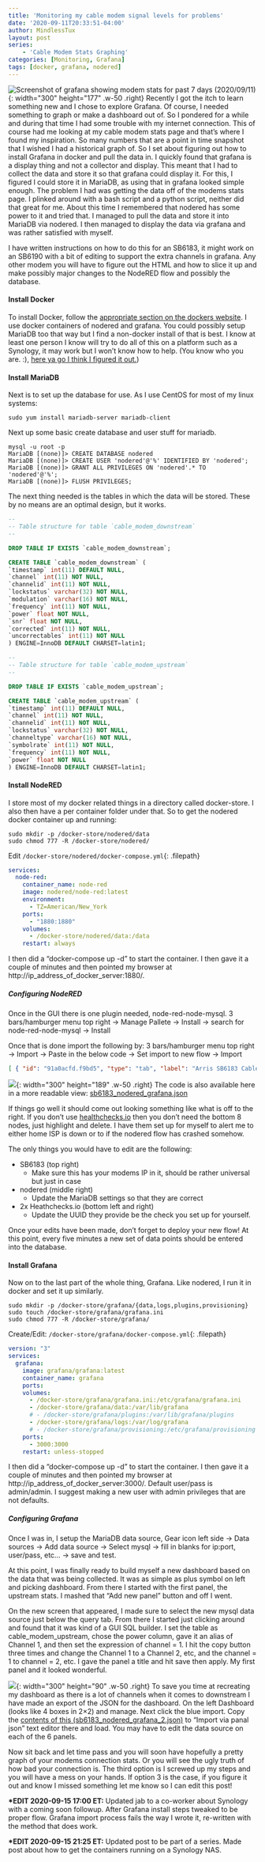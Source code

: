 ```yaml
---
title: 'Monitoring my cable modem signal levels for problems'
date: '2020-09-11T20:33:51-04:00'
author: MindlessTux
layout: post
series:
    - 'Cable Modem Stats Graphing'
categories: [Monitoring, Grafana]
tags: [docker, grafana, nodered]
---
```


![Screenshot of grafana showing modem stats for past 7 days (2020/09/11)](/assets/uploads/2020/09/2020-09-11_09-11.png){: width="300" height="177" .w-50 .right}
Recently I got the itch to learn something new and I chose to explore Grafana. Of course, I needed something to graph or make a dashboard out of. So I pondered for a while and during that time I had some trouble with my internet connection. This of course had me looking at my cable modem stats page and that’s where I found my inspiration. So many numbers that are a point in time snapshot that I wished I had a historical graph of. So I set about figuring out how to install Grafana in docker and pull the data in. I quickly found that grafana is a display thing and not a collector and display. This meant that I had to collect the data and store it so that grafana could display it. For this, I figured I could store it in MariaDB, as using that in grafana looked simple enough. The problem I had was getting the data off of the modems stats page. I plinked around with a bash script and a python script, neither did that great for me. About this time I remembered that nodered has some power to it and tried that. I managed to pull the data and store it into MariaDB via nodered. I then managed to display the data via grafana and was rather satisfied with myself.

<!--readmore-->

I have written instructions on how to do this for an SB6183, it might work on an SB6190 with a bit of editing to support the extra channels in grafana. Any other modem you will have to figure out the HTML and how to slice it up and make possibly major changes to the NodeRED flow and possibly the database.

#### Install Docker

To install Docker, follow the [appropriate section on the dockers website](https://docs.docker.com/get-docker/). I use docker containers of nodered and grafana. You could possibly setup MariaDB too that way but I find a non-docker install of that is best. I know at least one person I know will try to do all of this on a platform such as a Synology, it may work but I won’t know how to help. (You know who you are. :), [here ya go I think I figured it out.](https://mindlesstux.com/2020/09/15/follow-up-docker-synology/))

#### Install MariaDB

Next is to set up the database for use. As I use CentOS for most of my linux systems:

```shell
sudo yum install mariadb-server mariadb-client
```

Next up some basic create database and user stuff for mariadb.

```shell
mysql -u root -p
MariaDB [(none)]> CREATE DATABASE nodered
MariaDB [(none)]> CREATE USER 'nodered'@'%' IDENTIFIED BY 'nodered';
MariaDB [(none)]> GRANT ALL PRIVILEGES ON 'nodered'.* TO 'nodered'@'%';
MariaDB [(none)]> FLUSH PRIVILEGES;
```

The next thing needed is the tables in which the data will be stored. These by no means are an optimal design, but it works.

```sql
--
-- Table structure for table `cable_modem_downstream`
--

DROP TABLE IF EXISTS `cable_modem_downstream`;

CREATE TABLE `cable_modem_downstream` (
`timestamp` int(11) DEFAULT NULL,
`channel` int(11) NOT NULL,
`channelid` int(11) NOT NULL,
`lockstatus` varchar(32) NOT NULL,
`modulation` varchar(16) NOT NULL,
`frequency` int(11) NOT NULL,
`power` float NOT NULL,
`snr` float NOT NULL,
`corrected` int(11) NOT NULL,
`uncorrectables` int(11) NOT NULL
) ENGINE=InnoDB DEFAULT CHARSET=latin1;

--
-- Table structure for table `cable_modem_upstream`
--

DROP TABLE IF EXISTS `cable_modem_upstream`;

CREATE TABLE `cable_modem_upstream` (
`timestamp` int(11) DEFAULT NULL,
`channel` int(11) NOT NULL,
`channelid` int(11) NOT NULL,
`lockstatus` varchar(32) NOT NULL,
`channeltype` varchar(16) NOT NULL,
`symbolrate` int(11) NOT NULL,
`frequency` int(11) NOT NULL,
`power` float NOT NULL
) ENGINE=InnoDB DEFAULT CHARSET=latin1;
```

#### Install NodeRED

I store most of my docker related things in a directory called docker-store. I also then have a per container folder under that. So to get the nodered docker container up and running:

```shell
sudo mkdir -p /docker-store/nodered/data
sudo chmod 777 -R /docker-store/nodered/
```

Edit `/docker-store/nodered/docker-compose.yml`{: .filepath}

```yaml
services:
  node-red:
    container_name: node-red
    image: nodered/node-red:latest
    environment:
      - TZ=American/New_York
    ports:
      - "1880:1880"
    volumes:
      - /docker-store/nodered/data:/data
    restart: always
```

I then did a “docker-compose up -d” to start the container. I then gave it a couple of minutes and then pointed my browser at http://ip\_address\_of\_docker\_server:1880/.

##### Configuring NodeRED

Once in the GUI there is one plugin needed, node-red-node-mysql. 3 bars/hamburger menu top right -&gt; Manage Pallete -&gt; Install -&gt; search for node-red-node-mysql -&gt; Install

Once that is done import the following by: 3 bars/hamburger menu top right -&gt; Import -&gt; Paste in the below code -&gt; Set import to new flow -&gt; Import

```json
[ { "id": "91a0acfd.f9bd5", "type": "tab", "label": "Arris SB6183 Cable Modem Status", "disabled": false, "info": "" }, { "id": "58d5cd01.3b2fe4", "type": "inject", "z": "91a0acfd.f9bd5", "name": "", "topic": "", "payload": "", "payloadType": "date", "repeat": "300", "crontab": "", "once": true, "onceDelay": "5", "x": 150, "y": 60, "wires": [ [ "a9a3eee0.1350f8", "f18564d3.35a6f" ] ] }, { "id": "e4a8aeda.effca", "type": "http request", "z": "91a0acfd.f9bd5", "name": "SB6183", "method": "GET", "ret": "txt", "paytoqs": false, "url": "http://192.168.100.1/", "tls": "", "persist": false, "proxy": "", "authType": "", "x": 560, "y": 60, "wires": [ [ "341a7dc4.956e8a" ] ] }, { "id": "1f35ba.2b71e247", "type": "debug", "z": "91a0acfd.f9bd5", "name": "SB6183 Troubleshoot", "active": false, "tosidebar": true, "console": false, "tostatus": false, "complete": "true", "targetType": "full", "x": 380, "y": 120, "wires": [] }, { "id": "951e1362.4675b", "type": "html", "z": "91a0acfd.f9bd5", "name": "", "property": "payload", "outproperty": "payload", "tag": "table", "ret": "html", "as": "multi", "x": 190, "y": 120, "wires": [ [ "1f35ba.2b71e247", "4a61f2e3.755a64" ] ] }, { "id": "a9a3eee0.1350f8", "type": "function", "z": "91a0acfd.f9bd5", "name": "Set User Agent String", "func": "msg.timestamp = msg.payload;\nmsg.headers = {};\n//msg.headers['user-agent'] = 'Mozilla/5.0 (Windows NT 10.0; Win64; x64) AppleWebKit/537.36 (KHTML, like Gecko) Chrome/76.0.3809.100 Safari/537.36';\nmsg.headers['user-agent'] = 'NodeRed/1.0.6';\nreturn msg;", "outputs": 1, "noerr": 0, "x": 380, "y": 60, "wires": [ [ "e4a8aeda.effca" ] ] }, { "id": "96c7501a.832908", "type": "html", "z": "91a0acfd.f9bd5", "name": "", "property": "payload", "outproperty": "payload", "tag": "tr", "ret": "html", "as": "multi", "x": 530, "y": 160, "wires": [ [ "975b9197.3dd9e8" ] ] }, { "id": "4a61f2e3.755a64", "type": "switch", "z": "91a0acfd.f9bd5", "name": "Up or Down", "property": "payload", "propertyType": "msg", "rules": [ { "t": "cont", "v": "Downstream Bonded", "vt": "str" }, { "t": "cont", "v": "Upstream Bonded", "vt": "str" } ], "checkall": "true", "repair": false, "outputs": 2, "x": 210, "y": 160, "wires": [ [ "a1379300.d70068" ], [ "cc5156d.09bb728" ] ] }, { "id": "26e5b79f.7efad8", "type": "switch", "z": "91a0acfd.f9bd5", "name": "Data Only", "property": "payload", "propertyType": "msg", "rules": [ { "t": "cont", "v": "th", "vt": "str" }, { "t": "cont", "v": "Modulation", "vt": "str" }, { "t": "cont", "v": "US Channel Type", "vt": "str" }, { "t": "else" } ], "checkall": "false", "repair": false, "outputs": 4, "x": 120, "y": 260, "wires": [ [], [], [], [ "c9a1a9b4.e9d81" ] ] }, { "id": "c9a1a9b4.e9d81", "type": "html", "z": "91a0acfd.f9bd5", "name": "", "property": "payload", "outproperty": "payload", "tag": "td", "ret": "html", "as": "single", "x": 330, "y": 260, "wires": [ [ "4c8437fa.b0dd88", "6a3f56c1.0836d8" ] ] }, { "id": "6a3f56c1.0836d8", "type": "debug", "z": "91a0acfd.f9bd5", "name": "TDs", "active": false, "tosidebar": true, "console": false, "tostatus": false, "complete": "true", "targetType": "full", "x": 330, "y": 300, "wires": [] }, { "id": "a1379300.d70068", "type": "change", "z": "91a0acfd.f9bd5", "name": "Set Down", "rules": [ { "t": "set", "p": "direction", "pt": "msg", "to": "downstream", "tot": "str" } ], "action": "", "property": "", "from": "", "to": "", "reg": false, "x": 380, "y": 160, "wires": [ [ "96c7501a.832908" ] ] }, { "id": "cc5156d.09bb728", "type": "change", "z": "91a0acfd.f9bd5", "name": "Set Up", "rules": [ { "t": "set", "p": "direction", "pt": "msg", "to": "upstream", "tot": "str" } ], "action": "", "property": "", "from": "", "to": "", "reg": false, "x": 370, "y": 200, "wires": [ [ "96c7501a.832908" ] ] }, { "id": "4c8437fa.b0dd88", "type": "function", "z": "91a0acfd.f9bd5", "name": "SQL Load", "func": "cm_timestamp = msg.timestamp;\ncm_timestamp = (cm_timestamp-(cm_timestamp%1000))/1000;\n\nif (msg.direction == \"downstream\") {\n cm_channel = msg.payload[0];\n cm_lockstatus = msg.payload[1];\n cm_modulation = msg.payload[2];\n cm_channelid = msg.payload[3];\n // Remove the \" Hz\"\n cm_frequency = msg.payload[4];\n cm_frequency = cm_frequency.substring(0, cm_frequency.length-3);\n // Remove the \" dBmV\"\n cm_power = msg.payload[5];\n cm_power = cm_power.substring(0, cm_power.length-4);\n // Remove the \"dB\"\n cm_snr = msg.payload[6];\n cm_snr = cm_snr.substring(0, cm_snr.length-3);\n cm_corrected = msg.payload[7];\n cm_uncorrectables = msg.payload[8];\n \n sql = \"INSERT INTO cable_modem_downstream (timestamp,channel,channelid,lockstatus,modulation,frequency,power,snr,corrected,uncorrectables) VALUES(\" + cm_timestamp + \", \" + cm_channel + \", \" + cm_channelid + \", '\" + cm_lockstatus + \"', '\" + cm_modulation + \"', \" + cm_frequency + \", \" + cm_power + \", \" + cm_snr + \", \" + cm_corrected + \", \" + cm_uncorrectables + \");\";\n} else if (msg.direction == \"upstream\") {\n cm_channel = msg.payload[0];\n cm_lockstatus = msg.payload[1];\n cm_channeltype = msg.payload[2];\n cm_channelid = msg.payload[3];\n cm_symbolrate = msg.payload[4];\n cm_symbolrate = cm_symbolrate.substring(0, cm_symbolrate.length-9);\n cm_frequency = msg.payload[5];\n cm_frequency = cm_frequency.substring(0, cm_frequency.length-3);\n cm_power = msg.payload[6];\n cm_power = cm_power.substring(0, cm_power.length-5);\n sql = \"INSERT INTO cable_modem_upstream (timestamp,channel,channelid,lockstatus,channeltype,symbolrate,frequency,power) VALUES(\" + cm_timestamp + \", \" + cm_channel + \", \" + cm_channelid + \", '\" + cm_lockstatus + \"', '\" + cm_channeltype + \"', \" + cm_symbolrate + \", \" + cm_frequency + \", \" + cm_power + \");\"\n} else {\n sql = \"SELECT NOW()\";\n}\n\nmsg = {};\nmsg.topic = sql;\n\nreturn msg;", "outputs": 1, "noerr": 0, "x": 500, "y": 260, "wires": [ [ "18706122.d4ebd7", "5d713bf7.61b4dc" ] ] }, { "id": "18706122.d4ebd7", "type": "debug", "z": "91a0acfd.f9bd5", "name": "SQL", "active": false, "tosidebar": true, "console": false, "tostatus": false, "complete": "true", "targetType": "full", "x": 490, "y": 300, "wires": [] }, { "id": "5d713bf7.61b4dc", "type": "mysql", "z": "91a0acfd.f9bd5", "mydb": "92719932.2d2678", "name": "", "x": 660, "y": 260, "wires": [ [] ] }, { "id": "946f4f02.648888", "type": "http request", "z": "91a0acfd.f9bd5", "name": "HealthChecks.io", "method": "GET", "ret": "txt", "paytoqs": false, "url": "https://hc-ping.com/00000000-0000-0000-0000-000000000000/start", "tls": "", "persist": false, "proxy": "", "authType": "", "x": 160, "y": 460, "wires": [ [] ] }, { "id": "de603e32.796718", "type": "link in", "z": "91a0acfd.f9bd5", "name": "", "links": [ "975b9197.3dd9e8" ], "x": 35, "y": 260, "wires": [ [ "26e5b79f.7efad8" ] ] }, { "id": "975b9197.3dd9e8", "type": "link out", "z": "91a0acfd.f9bd5", "name": "", "links": [ "de603e32.796718" ], "x": 615, "y": 160, "wires": [] }, { "id": "2398ad65.bcb4ba", "type": "function", "z": "91a0acfd.f9bd5", "name": "Set User Agent String", "func": "msg.timestamp = msg.payload;\nmsg.payload = {};\nmsg.headers = {};\n//msg.headers['user-agent'] = 'Mozilla/5.0 (Windows NT 10.0; Win64; x64) AppleWebKit/537.36 (KHTML, like Gecko) Chrome/76.0.3809.100 Safari/537.36';\nmsg.headers['user-agent'] = 'NodeRed/1.0.6';\nreturn msg;", "outputs": 1, "noerr": 0, "x": 180, "y": 420, "wires": [ [ "946f4f02.648888" ] ] }, { "id": "402d2d61.6e91cc", "type": "http request", "z": "91a0acfd.f9bd5", "name": "HealthChecks.io", "method": "GET", "ret": "txt", "paytoqs": false, "url": "https://hc-ping.com/00000000-0000-0000-0000-000000000000", "tls": "", "persist": false, "proxy": "", "authType": "", "x": 500, "y": 460, "wires": [ [] ] }, { "id": "edd848fb.bcd128", "type": "function", "z": "91a0acfd.f9bd5", "name": "Set User Agent String", "func": "msg.timestamp = msg.payload;\nmsg.payload = {};\nmsg.headers = {};\n//msg.headers['user-agent'] = 'Mozilla/5.0 (Windows NT 10.0; Win64; x64) AppleWebKit/537.36 (KHTML, like Gecko) Chrome/76.0.3809.100 Safari/537.36';\nmsg.headers['user-agent'] = 'NodeRed/1.0.6';\nreturn msg;", "outputs": 1, "noerr": 0, "x": 520, "y": 420, "wires": [ [ "402d2d61.6e91cc" ] ] }, { "id": "1c81fa85.00658d", "type": "link in", "z": "91a0acfd.f9bd5", "name": "", "links": [ "f18564d3.35a6f" ], "x": 55, "y": 420, "wires": [ [ "2398ad65.bcb4ba" ] ] }, { "id": "d1ed0e2a.ddaff", "type": "link in", "z": "91a0acfd.f9bd5", "name": "", "links": [ "341a7dc4.956e8a" ], "x": 395, "y": 420, "wires": [ [ "edd848fb.bcd128" ] ] }, { "id": "f18564d3.35a6f", "type": "link out", "z": "91a0acfd.f9bd5", "name": "", "links": [ "1c81fa85.00658d" ], "x": 255, "y": 40, "wires": [] }, { "id": "341a7dc4.956e8a", "type": "link out", "z": "91a0acfd.f9bd5", "name": "", "links": [ "d1ed0e2a.ddaff", "e0ff726f.21083" ], "x": 655, "y": 60, "wires": [] }, { "id": "cccbd4db.cca3", "type": "link in", "z": "91a0acfd.f9bd5", "name": "", "links": [], "x": -20, "y": 160, "wires": [ [] ] }, { "id": "e0ff726f.21083", "type": "link in", "z": "91a0acfd.f9bd5", "name": "", "links": [ "341a7dc4.956e8a" ], "x": 95, "y": 120, "wires": [ [ "951e1362.4675b" ] ] }, { "id": "149aa1a5.acf8e6", "type": "comment", "z": "91a0acfd.f9bd5", "name": "HealthChecks.io Start", "info": "", "x": 180, "y": 380, "wires": [] }, { "id": "dd7db74.41c6cc8", "type": "comment", "z": "91a0acfd.f9bd5", "name": "HealthChecks.io Stop", "info": "", "x": 520, "y": 380, "wires": [] }, { "id": "92719932.2d2678", "type": "MySQLdatabase", "z": "", "host": "127.0.0.1", "port": "3306", "db": "nodered", "tz": "" } ]
```

![](https://mindlesstux.com/wp-content/uploads/2020/09/2020-09-11_15-53.png){: width="300" height="189" .w-50 .right}
The code is also available here in a more readable view: [sb6183\_nodered\_grafana.json](/assets/uploads/2020/09/sb6183_nodered_grafana.json_.txt)

If things go well it should come out looking something like what is off to the right. If you don’t use [healthchecks.io](https://healthchecks.io/) then you don’t need the bottom 8 nodes, just highlight and delete. I have them set up for myself to alert me to either home ISP is down or to if the nodered flow has crashed somehow.

The only things you would have to edit are the following:

- SB6183 (top right) 
    - Make sure this has your modems IP in it, should be rather universal but just in case
- nodered (middle right) 
    - Update the MariaDB settings so that they are correct
- 2x Heathchecks.io (bottom left and right) 
    - Update the UUID they provide be the check you set up for yourself.

Once your edits have been made, don’t forget to deploy your new flow! At this point, every five minutes a new set of data points should be entered into the database.

#### Install Grafana

Now on to the last part of the whole thing, Grafana. Like nodered, I run it in docker and set it up similarly.

```shell
sudo mkdir -p /docker-store/grafana/{data,logs,plugins,provisioning}
sudo touch /docker-store/grafana/grafana.ini
sudo chmod 777 -R /docker-store/grafana/
```

Create/Edit: `/docker-store/grafana/docker-compose.yml`{: .filepath}

```yaml
version: "3"
services:
  grafana:
    image: grafana/grafana:latest
    container_name: grafana
    ports:
    volumes:
      - /docker-store/grafana/grafana.ini:/etc/grafana/grafana.ini
      - /docker-store/grafana/data:/var/lib/grafana
      # - /docker-store/grafana/plugins:/var/lib/grafana/plugins
      - /docker-store/grafana/logs:/var/log/grafana
      # - /docker-store/grafana/provisioning:/etc/grafana/provisioning
    ports:
      - 3000:3000
    restart: unless-stopped
```

I then did a “docker-compose up -d” to start the container. I then gave it a couple of minutes and then pointed my browser at http://ip\_address\_of\_docker\_server:3000/. Default user/pass is admin/admin. I suggest making a new user with admin privileges that are not defaults.

##### Configuring Grafana

Once I was in, I setup the MariaDB data source, Gear icon left side -&gt; Data sources -&gt; Add data source -&gt; Select mysql -&gt; fill in blanks for ip:port, user/pass, etc… -&gt; save and test.

At this point, I was finally ready to build myself a new dashboard based on the data that was being collected. It was as simple as plus symbol on left and picking dashboard. From there I started with the first panel, the upstream stats. I mashed that “Add new panel” button and off I went.

On the new screen that appeared, I made sure to select the new mysql data source just below the query tab. From there I started just clicking around and found that it was kind of a GUI SQL builder. I set the table as cable\_modem\_upstream, chose the power column, gave it an alias of Channel 1, and then set the expression of channel = 1. I hit the copy button three times and change the Channel 1 to a Channel 2, etc, and the channel = 1 to channel = 2, etc. I gave the panel a title and hit save then apply. My first panel and it looked wonderful.

![](/assets/uploads/2020/09/2020-09-11_16-55.png){: width="300" height="90" .w-50 .right}
To save you time at recreating my dashboard as there is a lot of channels when it comes to downstream I have made an export of the JSON for the dashboard. On the left Dashboard (looks like 4 boxes in 2×2) and manage. Next click the blue import. Copy the [contents of this (sb6183\_nodered\_grafana\_2.json)](/assets/uploads/2020/09/sb6183_nodered_grafana_2.json_.txt) to “Import via panal json” text editor there and load. You may have to edit the data source on each of the 6 panels.

Now sit back and let time pass and you will soon have hopefully a pretty graph of your modems connection stats. Or you will see the ugly truth of how bad your connection is. The third option is I screwed up my steps and you will have a mess on your hands. If option 3 is the case, if you figure it out and know I missed something let me know so I can edit this post!

**\*EDIT 2020-09-15 17:00 ET:** Updated jab to a co-worker about Synology with a coming soon followup. After Grafana install steps tweaked to be proper flow. Grafana import process fails the way I wrote it, re-written with the method that does work.

**\*EDIT 2020-09-15 21:25 ET:** Updated post to be part of a series. Made post about how to get the containers running on a Synology NAS.